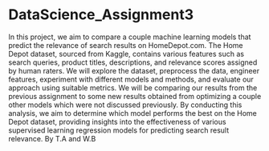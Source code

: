 # DataScience_Assignment3
In this project, we aim to compare a couple machine learning models that predict the
relevance of search results on HomeDepot.com. The Home Depot dataset, sourced from
Kaggle, contains various features such as search queries, product titles, descriptions, and
relevance scores assigned by human raters. We will explore the dataset, preprocess the data,
engineer features, experiment with different models and methods, and evaluate our approach
using suitable metrics. We will be comparing our results from the previous assignment to
some new results obtained from optimizing a couple other models which were not discussed
previously. By conducting this analysis, we aim to determine which model performs the best
on the Home Depot dataset, providing insights into the effectiveness of various supervised
learning regression models for predicting search result relevance.
By T.A and W.B
